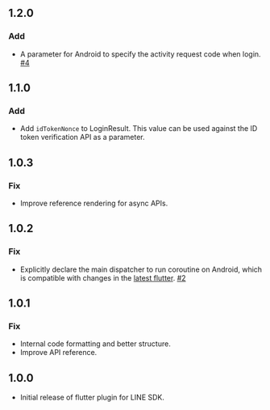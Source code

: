## 1.2.0

### Add

* A parameter for Android to specify the activity request code when login. [#4](https://github.com/line/flutter_line_sdk/issues/4)

## 1.1.0

### Add

* Add `idTokenNonce` to LoginResult. This value can be used against the ID token verification API as a parameter.

## 1.0.3

### Fix

* Improve reference rendering for async APIs.

## 1.0.2

### Fix

* Explicitly declare the main dispatcher to run coroutine on Android, which is compatible with changes in the [latest flutter](https://github.com/flutter/flutter/issues/34993). [#2](https://github.com/line/flutter_line_sdk/issues/2)

## 1.0.1

### Fix

* Internal code formatting and better structure.
* Improve API reference.

## 1.0.0

* Initial release of flutter plugin for LINE SDK.
